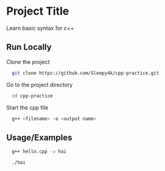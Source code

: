 # Project Title  

Learn basic syntax for c++

## Run Locally  

Clone the project  

~~~bash  
  git clone https://github.com/Sleepy4k/cpp-practice.git
~~~

Go to the project directory  

~~~bash  
  cd cpp-practice
~~~

Start the cpp file  

~~~bash  
  g++ <filename> -o <output name>
~~~

## Usage/Examples

~~~bash
  g++ hello.cpp -o hai
~~~  

~~~bash
  ./hai
~~~

